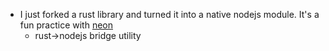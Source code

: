 *   I just forked a rust library and turned it into a native nodejs module. It's a fun practice with [neon](https://neon-bindings.com/docs/introduction/)
    *   rust->nodejs bridge utility
